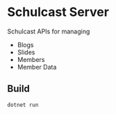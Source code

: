 # Schulcast Server

Schulcast APIs for managing
- Blogs
- Slides
- Members
- Member Data

## Build
 `dotnet run`